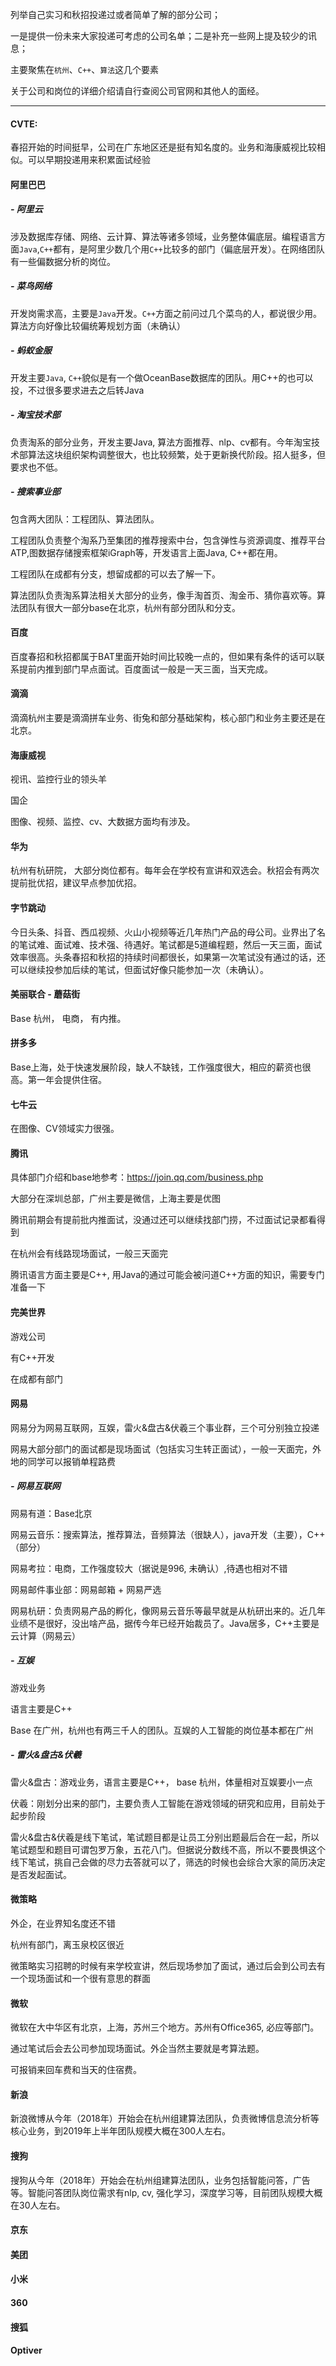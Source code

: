 列举自己实习和秋招投递过或者简单了解的部分公司；

一是提供一份未来大家投递可考虑的公司名单；二是补充一些网上提及较少的讯息；

主要聚焦在`杭州`、`C++`、`算法`这几个要素

关于公司和岗位的详细介绍请自行查阅公司官网和其他人的面经。

---

#### CVTE:
春招开始的时间挺早，公司在广东地区还是挺有知名度的。业务和海康威视比较相似。可以早期投递用来积累面试经验

#### 阿里巴巴
##### - 阿里云
涉及数据库存储、网络、云计算、算法等诸多领域，业务整体偏底层。编程语言方面`Java`,`C++`都有，是阿里少数几个用`C++`比较多的部门（偏底层开发）。在网络团队有一些偏数据分析的岗位。

##### - 菜鸟网络
开发岗需求高，主要是`Java`开发。`C++`方面之前问过几个菜鸟的人，都说很少用。算法方向好像比较偏统筹规划方面（未确认）

##### - 蚂蚁金服
开发主要`Java`, `C++`貌似是有一个做OceanBase数据库的团队。用C++的也可以投，不过很多要求进去之后转Java

##### - 淘宝技术部
负责淘系的部分业务，开发主要Java, 算法方面推荐、nlp、cv都有。今年淘宝技术部算法这块组织架构调整很大，也比较频繁，处于更新换代阶段。招人挺多，但要求也不低。

##### - 搜索事业部
包含两大团队：工程团队、算法团队。

工程团队负责整个淘系乃至集团的推荐搜索中台，包含弹性与资源调度、推荐平台ATP,图数据存储搜索框架iGraph等，开发语言上面Java, C++都在用。

工程团队在成都有分支，想留成都的可以去了解一下。

算法团队负责淘系算法相关大部分的业务，像手淘首页、淘金币、猜你喜欢等。算法团队有很大一部分base在北京，杭州有部分团队和分支。

#### 百度

百度春招和秋招都属于BAT里面开始时间比较晚一点的，但如果有条件的话可以联系提前内推到部门早点面试。百度面试一般是一天三面，当天完成。

#### 滴滴

滴滴杭州主要是滴滴拼车业务、街兔和部分基础架构，核心部门和业务主要还是在北京。

#### 海康威视

视讯、监控行业的领头羊

国企

图像、视频、监控、cv、大数据方面均有涉及。

#### 华为

杭州有杭研院， 大部分岗位都有。每年会在学校有宣讲和双选会。秋招会有两次提前批优招，建议早点参加优招。

#### 字节跳动

今日头条、抖音、西瓜视频、火山小视频等近几年热门产品的母公司。业界出了名的笔试难、面试难、技术强、待遇好。笔试都是5道编程题，然后一天三面，面试效率很高。头条春招和秋招的持续时间都很长，如果第一次笔试没有通过的话，还可以继续投参加后续的笔试，但面试好像只能参加一次（未确认）。



#### 美丽联合 - 蘑菇街
Base 杭州， 电商， 有内推。

#### 拼多多

Base上海，处于快速发展阶段，缺人不缺钱，工作强度很大，相应的薪资也很高。第一年会提供住宿。

#### 七牛云

在图像、CV领域实力很强。

#### 腾讯

具体部门介绍和base地参考：https://join.qq.com/business.php

大部分在深圳总部，广州主要是微信，上海主要是优图

腾讯前期会有提前批内推面试，没通过还可以继续找部门捞，不过面试记录都看得到

在杭州会有线路现场面试，一般三天面完

腾讯语言方面主要是C++, 用Java的通过可能会被问道C++方面的知识，需要专门准备一下

#### 完美世界

游戏公司

有C++开发

在成都有部门

#### 网易

网易分为网易互联网，互娱，雷火&盘古&伏羲三个事业群，三个可分别独立投递

网易大部分部门的面试都是现场面试（包括实习生转正面试），一般一天面完，外地的同学可以报销单程路费

##### - 网易互联网

网易有道：Base北京

网易云音乐：搜索算法，推荐算法，音频算法（很缺人），java开发（主要），C++（部分）

网易考拉：电商，工作强度较大（据说是996, 未确认）,待遇也相对不错

网易邮件事业部：网易邮箱 + 网易严选

网易杭研：负责网易产品的孵化，像网易云音乐等最早就是从杭研出来的。近几年业绩不是很好，没出啥产品，据传今年已经开始裁员了。Java居多，C++主要是云计算（网易云）

##### - 互娱

游戏业务

语言主要是C++

Base 在广州，杭州也有两三千人的团队。互娱的人工智能的岗位基本都在广州

##### - 雷火&盘古&伏羲

雷火&盘古：游戏业务，语言主要是C++， base 杭州，体量相对互娱要小一点

伏羲：刚划分出来的部门，主要负责人工智能在游戏领域的研究和应用，目前处于起步阶段

雷火&盘古&伏羲是线下笔试，笔试题目都是让员工分别出题最后合在一起，所以笔试题型和题目可谓包罗万象，五花八门。但据说分数线不高，所以不要畏惧这个线下笔试，挑自己会做的尽力去答就可以了，筛选的时候也会综合大家的简历决定是否发起面试。

#### 微策略

外企，在业界知名度还不错

杭州有部门，离玉泉校区很近

微策略实习招聘的时候有来学校宣讲，然后现场参加了面试，通过后会到公司去有一个现场面试和一个很有意思的群面

#### 微软

微软在大中华区有北京，上海，苏州三个地方。苏州有Office365, 必应等部门。

通过笔试后会去公司参加现场面试。外企当然主要就是考算法题。

可报销来回车费和当天的住宿费。

#### 新浪

新浪微博从今年（2018年）开始会在杭州组建算法团队，负责微博信息流分析等核心业务，到2019年上半年团队规模大概在300人左右。

#### 搜狗
搜狗从今年（2018年）开始会在杭州组建算法团队，业务包括智能问答，广告等。智能问答团队岗位需求有nlp, cv, 强化学习，深度学习等，目前团队规模大概在30人左右。

#### 京东

#### 美团

#### 小米

#### 360

#### 搜狐

#### Optiver
